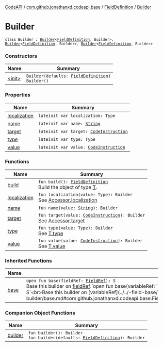 [CodeAPI](../../../index.md) / [com.github.jonathanxd.codeapi.base](../../index.md) / [FieldDefinition](../index.md) / [Builder](.)

# Builder

`class Builder : `[`Builder`](../../-accessor/-builder/index.md)`<`[`FieldDefinition`](../index.md)`, Builder>, `[`Builder`](../../-field-base/-builder/index.md)`<`[`FieldDefinition`](../index.md)`, Builder>, `[`Builder`](../../-value-holder/-builder/index.md)`<`[`FieldDefinition`](../index.md)`, Builder>`

### Constructors

| Name | Summary |
|---|---|
| [&lt;init&gt;](-init-.md) | `Builder(defaults: `[`FieldDefinition`](../index.md)`)`<br>`Builder()` |

### Properties

| Name | Summary |
|---|---|
| [localization](localization.md) | `lateinit var localization: Type` |
| [name](name.md) | `lateinit var name: `[`String`](https://kotlinlang.org/api/latest/jvm/stdlib/kotlin/-string/index.html) |
| [target](target.md) | `lateinit var target: `[`CodeInstruction`](../../../com.github.jonathanxd.codeapi/-code-instruction.md) |
| [type](type.md) | `lateinit var type: Type` |
| [value](value.md) | `lateinit var value: `[`CodeInstruction`](../../../com.github.jonathanxd.codeapi/-code-instruction.md) |

### Functions

| Name | Summary |
|---|---|
| [build](build.md) | `fun build(): `[`FieldDefinition`](../index.md)<br>Build the object of type [T](#). |
| [localization](localization.md) | `fun localization(value: Type): Builder`<br>See [Accessor.localization](../../-accessor/localization.md) |
| [name](name.md) | `fun name(value: `[`String`](https://kotlinlang.org/api/latest/jvm/stdlib/kotlin/-string/index.html)`): Builder` |
| [target](target.md) | `fun target(value: `[`CodeInstruction`](../../../com.github.jonathanxd.codeapi/-code-instruction.md)`): Builder`<br>See [Accessor.target](../../-accessor/target.md) |
| [type](type.md) | `fun type(value: Type): Builder`<br>See [T.type](#) |
| [value](value.md) | `fun value(value: `[`CodeInstruction`](../../../com.github.jonathanxd.codeapi/-code-instruction.md)`): Builder`<br>See [T.value](#) |

### Inherited Functions

| Name | Summary |
|---|---|
| [base](../../-field-base/-builder/base.md) | `open fun base(fieldRef: `[`FieldRef`](../../../com.github.jonathanxd.codeapi.common/-field-ref/index.md)`): S`<br>Base this builder on [fieldRef](../../-field-base/-builder/base.md#com.github.jonathanxd.codeapi.base.FieldBase.Builder$base(com.github.jonathanxd.codeapi.common.FieldRef)/fieldRef).`open fun base(variableRef: `[`VariableRef`](../../../com.github.jonathanxd.codeapi.common/-variable-ref/index.md)`): S`<br>Base this builder on [variableRef](../../-field-base/-builder/base.md#com.github.jonathanxd.codeapi.base.FieldBase.Builder$base(com.github.jonathanxd.codeapi.common.VariableRef)/variableRef). |

### Companion Object Functions

| Name | Summary |
|---|---|
| [builder](builder.md) | `fun builder(): Builder`<br>`fun builder(defaults: `[`FieldDefinition`](../index.md)`): Builder` |
